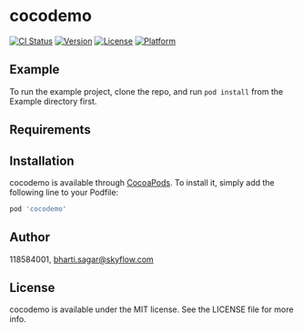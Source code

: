 # cocodemo

[![CI Status](https://img.shields.io/travis/118584001/cocodemo.svg?style=flat)](https://travis-ci.org/118584001/cocodemo)
[![Version](https://img.shields.io/cocoapods/v/cocodemo.svg?style=flat)](https://cocoapods.org/pods/cocodemo)
[![License](https://img.shields.io/cocoapods/l/cocodemo.svg?style=flat)](https://cocoapods.org/pods/cocodemo)
[![Platform](https://img.shields.io/cocoapods/p/cocodemo.svg?style=flat)](https://cocoapods.org/pods/cocodemo)

## Example

To run the example project, clone the repo, and run `pod install` from the Example directory first.

## Requirements

## Installation

cocodemo is available through [CocoaPods](https://cocoapods.org). To install
it, simply add the following line to your Podfile:

```ruby
pod 'cocodemo'
```

## Author

118584001, bharti.sagar@skyflow.com

## License

cocodemo is available under the MIT license. See the LICENSE file for more info.
